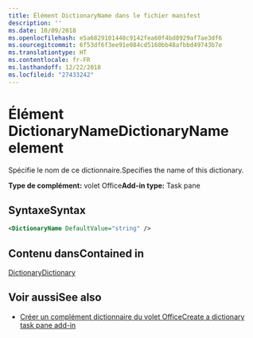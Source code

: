 ```yaml
---
title: Élément DictionaryName dans le fichier manifest
description: ''
ms.date: 10/09/2018
ms.openlocfilehash: e5a6829101448c9142fea60f4bd8929af7ae3df6
ms.sourcegitcommit: 6f53df6f3ee91e084cd5160bb48afbbd49743b7e
ms.translationtype: HT
ms.contentlocale: fr-FR
ms.lasthandoff: 12/22/2018
ms.locfileid: "27433242"
---
```

# <a name="dictionaryname-element"></a><span data-ttu-id="e83b7-102">Élément DictionaryName</span><span class="sxs-lookup"><span data-stu-id="e83b7-102">DictionaryName element</span></span>

<span data-ttu-id="e83b7-103">Spécifie le nom de ce dictionnaire.</span><span class="sxs-lookup"><span data-stu-id="e83b7-103">Specifies the name of this dictionary.</span></span>

<span data-ttu-id="e83b7-104">**Type de complément:** volet Office</span><span class="sxs-lookup"><span data-stu-id="e83b7-104">**Add-in type:** Task pane</span></span>

## <a name="syntax"></a><span data-ttu-id="e83b7-105">Syntaxe</span><span class="sxs-lookup"><span data-stu-id="e83b7-105">Syntax</span></span>

```XML
<DictionaryName DefaultValue="string" />
```

## <a name="contained-in"></a><span data-ttu-id="e83b7-106">Contenu dans</span><span class="sxs-lookup"><span data-stu-id="e83b7-106">Contained in</span></span>

[<span data-ttu-id="e83b7-107">Dictionary</span><span class="sxs-lookup"><span data-stu-id="e83b7-107">Dictionary</span></span>](dictionary.md)

## <a name="see-also"></a><span data-ttu-id="e83b7-108">Voir aussi</span><span class="sxs-lookup"><span data-stu-id="e83b7-108">See also</span></span>

- [<span data-ttu-id="e83b7-109">Créer un complément dictionnaire du volet Office</span><span class="sxs-lookup"><span data-stu-id="e83b7-109">Create a dictionary task pane add-in</span></span>](https://docs.microsoft.com/office/dev/add-ins/word/dictionary-task-pane-add-ins)
    
